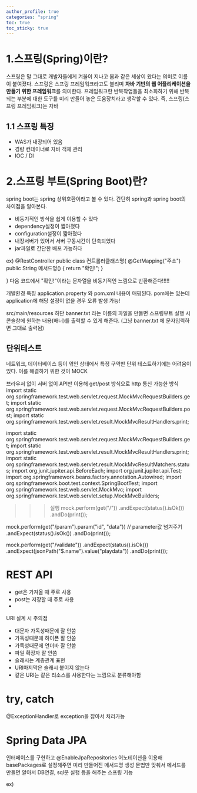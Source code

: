 ```yaml
---
author_profile: true
categories: "spring"
toc: true
toc_sticky: true
---
```


# 1.스프링(Spring)이란?
스프링은 말 그대로 개발자들에게 겨울이 지나고 봄과 같은 세상이 왔다는 의미로 이름이 붙여졌다. 스프링은 스프링 프레임워크라고도 불리며 **자바 기반의 웹 어플리케이션을 만들기 위한 프레임워크**를 의미한다. 프레임워크란 반복작업들을 최소화하기 위해 반복되는 부분에 대한 도구를 미리 만들어 놓은 도움장치라고 생각할 수 있다. 즉, 스프링(스프링 프레임워크)는 자바

## 1.1 스프링 특징
- WAS가 내장되어 있음
- 경량 컨테이너로 자바 객체 관리
- IOC / DI




# 2.스프링 부트(Spring Boot)란?
spring boot는 spring 상위호환이라고 볼 수 있다. 간단히 spring과 spring boot의 차이점을 알아본다.           

- 비동기적인 방식을 쉽게 이용할 수 있다
- dependency설정이 짧아졌다
- configuration설정이 짧아졌다
- 내장서버가 있어서 서버 구동시간이 단축되었다
- jar파일로 간단한 배포 가능하다



ex)
@RestController
public class 컨트롤러클래스명{
    @GetMapping("주소")
    public String 메서드명() {
		return "확인!";
	}

}
다음 코드에서 "확인!"이라는 문자열을 비동기적인 느낌으로 반환해준다!!!!!







개발환경 특징
application.property 와 pom.xml 내용이 매핑된다. pom에는 있는데 application에 해당 설정이 없을 경우 오류 발생 가능!




src/main/resources 하단 banner.txt 라는 이름의 파일을 만들면
스프링부트 실행 시 콘솔창에 원하는 내용(배너)를 출력할 수 있게 해준다. (그냥 banner.txt 에 문자입력하면 그대로 출력됨)










## 단위테스트
네트워크, 데이터베이스 등이 엮인 상태에서 특정 구역만 단위 테스트하기에는 어려움이 있다. 이를 해결하기 위한 것이 MOCK


브라우저 없이 서버 없이 API만 이용해 get/post 방식으로 http 통신 가능한 방식
import static org.springframework.test.web.servlet.request.MockMvcRequestBuilders.get;
import static org.springframework.test.web.servlet.request.MockMvcRequestBuilders.post;
import static org.springframework.test.web.servlet.result.MockMvcResultHandlers.print;



import static org.springframework.test.web.servlet.request.MockMvcRequestBuilders.get;
import static org.springframework.test.web.servlet.result.MockMvcResultHandlers.print;
import static org.springframework.test.web.servlet.result.MockMvcResultMatchers.status;
import org.junit.jupiter.api.BeforeEach;
import org.junit.jupiter.api.Test;
import org.springframework.beans.factory.annotation.Autowired;
import org.springframework.boot.test.context.SpringBootTest;
import org.springframework.test.web.servlet.MockMvc;
import org.springframework.test.web.servlet.setup.MockMvcBuilders;




>>>실행
mock.perform(get("/"))
    .andExpect(status().isOk())
    .andDo(print());




mock.perform(get("/param").param("id", "data"))      // parameter값 넘겨주기
    .andExpect(status().isOk())
    .andDo(print());


mock.perform(get("/validate"))
		.andExpect(status().isOk())
		.andExpect(jsonPath("$.name").value("playdata"))
		.andDo(print());







# REST API
- get은 가져올 때 주로 사용
- post는 저장할 때 주로 사용
- 


URI 설계 시 주의점
- 대문자 가독성때문에 잘 안씀
- 가독성때문에 하이픈 잘 안씀
- 가독성때문에 언더바 잘 안씀
- 파일 확장자 잘 안씀
- 슬래시는 계층관계 표현
- URI마지막은 슬래시 붙이지 않는다
- 같은 URI는 같은 리소스를 사용한다는 느낌으로 분류해야함




# try, catch
@ExceptionHandler로 exception을 잡아서 처리가능



# Spring Data JPA
인터페이스를 구현하고 @EnableJpaRepositories 어노테이션을 이용해 basePackages로 설정해주면 미리 만들어진 메서드명 생성 문법만 맞춰서 메서드를 만들면 알아서 DB연결, sql문 실행 등을 해주는 스프링 기능

ex)